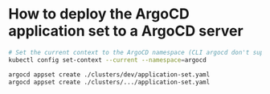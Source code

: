 # How to deploy the ArgoCD application set to a ArgoCD server

```bash
# Set the current context to the ArgoCD namespace (CLI argocd don't support the --namespace flag)
kubectl config set-context --current --namespace=argocd

argocd appset create ./clusters/dev/application-set.yaml
argocd appset create ./clusters/.../application-set.yaml
```
